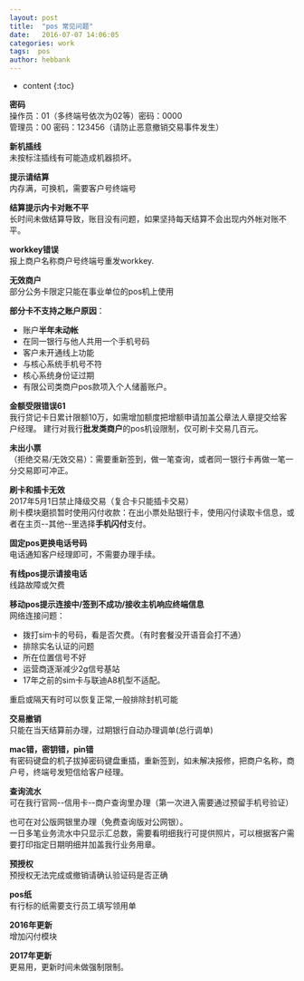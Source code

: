 ```yaml
---
layout: post
title:  "pos 常见问题"
date:   2016-07-07 14:06:05
categories: work
tags:  pos
author: hebbank
---
```


* content
{:toc}

**密码**  
操作员：01（多终端号依次为02等）密码：0000   
管理员：00 密码：123456（请防止恶意撤销交易事件发生）  

**新机插线**  
未按标注插线有可能造成机器损坏。  





**提示请结算**  
内存满，可换机，需要客户号终端号  

**结算提示内卡对账不平**  
长时间未做结算导致，账目没有问题，如果坚持每天结算不会出现内外帐对账不平。  

**workkey错误**  
报上商户名称商户号终端号重发workkey.

**无效商户**  
部分公务卡限定只能在事业单位的pos机上使用

**部分卡不支持之账户原因**：  
- 账户**半年未动帐**  
- 在同一银行与他人共用一个手机号码  
- 客户未开通线上功能  
- 与核心系统手机号不符  
- 核心系统身份证过期  
- 有限公司类商户pos款项入个人储蓄账户。  

**金额受限错误61**  
我行贷记卡日累计限额10万，如需增加额度把增额申请加盖公章法人章提交给客户经理。
建行对我行**批发类商户**的pos机设限制，仅可刷卡交易几百元。  

**未出小票**  
（拒绝交易/无效交易）：需要重新签到，做一笔查询，或者同一银行卡再做一笔一分交易即可冲正。  

**刷卡和插卡无效**  
2017年5月1日禁止降级交易（复合卡只能插卡交易）  
刷卡模块磨损暂时使用闪付收款：在出小票处贴银行卡，使用闪付读取卡信息，或者在主页--其他--里选择**手机闪付**支付。  

**固定pos更换电话号码**  
电话通知客户经理即可，不需要办理手续。  

**有线pos提示请接电话**  
线路故障或欠费  

**移动pos提示连接中/签到不成功/接收主机响应终端信息**  
网络连接问题：  
- 拨打sim卡的号码，看是否欠费。（有时套餐没开语音会打不通）  
- 排除实名认证的问题  
- 所在位置信号不好   
- 运营商逐渐减少2g信号基站  
- 17年之前的sim卡与联迪A8机型不适配。  

重启或隔天有时可以恢复正常,一般排除封机可能   

**交易撤销**  
只能在当天结算前办理，过期银行自动办理调单(总行调单)  

**mac错，密钥错，pin错**  
有密码键盘的机子拔掉密码键盘重插，重新签到，如未解决报修，把商户名称，商户号，终端号发短信给客户经理。

**查询流水**  
可在我行官网--信用卡--商户查询里办理（第一次进入需要通过预留手机号验证）  

也可在对公版网银里办理（免费查询版对公网银）。  
一日多笔业务流水中只显示汇总数，需要看明细我行可提供照片，可以根据客户需要打印指定日期明细并加盖我行业务用章。   

**预授权**  
预授权无法完成或撤销请确认验证码是否正确   

**pos纸**  
有行标的纸需要支行员工填写领用单  

**2016年更新**  
增加闪付模块  

**2017年更新**  
更易用，更新时间未做强制限制。  
